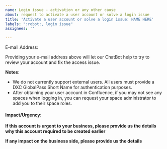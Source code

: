 ```yaml
---
name: Login issue - activation or any other cause
about: request to activate a user account or solve a login issue
title: 'Activate a user account or solve a login issue: NAME HERE'
labels: ":robot:, login issue"
assignees: ''

---
```


E-mail Address: <your email address here>

Providing your e-mail address above will let our ChatBot help to try to review your account and fix the access issue.
  
**Notes**:
* We do not currently support external users. All users must provide a DXC GlobalPass Short Name for authentication purposes.
* After obtaining your user account in Confluence, if you may not see any spaces when logging in, you can request your space administrator to add you to their space roles.

#### Impact/Urgency:
  
**If this account is urgent to your business, please provide us the details why this account required to be created earlier**
  
**If any impact on the business side, please provide us the details**

